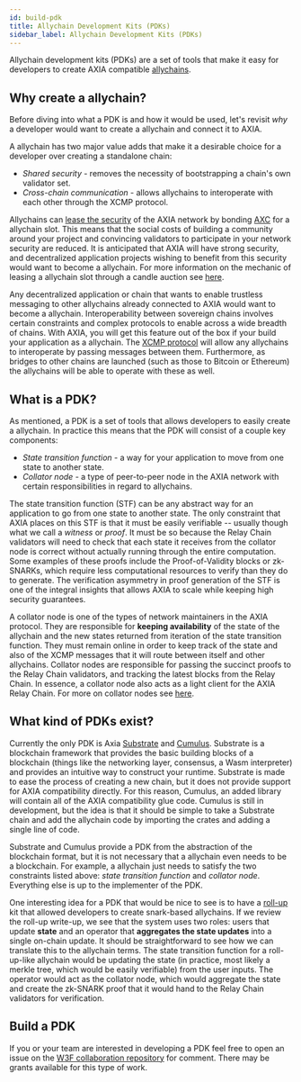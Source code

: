 ```yaml
---
id: build-pdk
title: Allychain Development Kits (PDKs)
sidebar_label: Allychain Development Kits (PDKs)
---
```


Allychain development kits (PDKs) are a set of tools that make it easy for developers to create AXIA compatible [allychains](learn-allychains).

## Why create a allychain?

Before diving into what a PDK is and how it would be used, let's revisit _why_ a developer would want to create a allychain and connect it to AXIA.

A allychain has two major value adds that make it a desirable choice for a developer over creating a standalone chain:

- _Shared security_ - removes the necessity of bootstrapping a chain's own validator set.
- _Cross-chain communication_ - allows allychains to interoperate with each other through the XCMP protocol.

Allychains can [lease the security](learn-security) of the AXIA network by bonding [AXC](learn-AXC) for a allychain slot. This means that the social costs of building a community around your project and convincing validators to participate in your network security are reduced. It is anticipated that AXIA will have strong security, and decentralized application projects wishing to benefit from this security would want to become a allychain. For more information on the mechanic of leasing a allychain slot through a candle auction see [here](learn-auction).

Any decentralized application or chain that wants to enable trustless messaging to other allychains already connected to AXIA would want to become a allychain. Interoperability between sovereign chains involves certain constraints and complex protocols to enable across a wide breadth of chains. With AXIA, you will get this feature out of the box if your build your application as a allychain. The [XCMP protocol](learn-crosschain) will allow any allychains to interoperate by passing messages between them. Furthermore, as bridges to other chains are launched (such as those to Bitcoin or Ethereum) the allychains will be able to operate with these as well.

## What is a PDK?

As mentioned, a PDK is a set of tools that allows developers to easily create a allychain. In practice this means that the PDK will consist of a couple key components:

- _State transition function_ - a way for your application to move from one state to another state.
- _Collator node_ - a type of peer-to-peer node in the AXIA network with certain responsibilities in regard to allychains.

The state transition function (STF) can be any abstract way for an application to go from one state to another state. The only constraint that AXIA places on this STF is that it must be easily verifiable -- usually though what we call a _witness_ or _proof_. It must be so because the Relay Chain validators will need to check that each state it receives from the collator node is correct without actually running through the entire computation. Some examples of these proofs include the Proof-of-Validity blocks or zk-SNARKs, which require less computational resources to verify than they do to generate. The verification asymmetry in proof generation of the STF is one of the integral insights that allows AXIA to scale while keeping high security guarantees.

A collator node is one of the types of network maintainers in the AXIA protocol. They are responsible for **keeping availability** of the state of the allychain and the new states returned from iteration of the state transition function. They must remain online in order to keep track of the state and also of the XCMP messages that it will route between itself and other allychains. Collator nodes are responsible for passing the succinct proofs to the Relay Chain validators, and tracking the latest blocks from the Relay Chain. In essence, a collator node also acts as a light client for the AXIA Relay Chain. For more on collator nodes see [here](learn-collator).

## What kind of PDKs exist?

Currently the only PDK is Axia [Substrate](https://github.com/axia-tech/substrate) and [Cumulus](https://github.com/axia-tech/cumulus). Substrate is a blockchain framework that provides the basic building blocks of a blockchain (things like the networking layer, consensus, a Wasm interpreter) and provides an intuitive way to construct your runtime. Substrate is made to ease the process of creating a new chain, but it does not provide support for AXIA compatibility directly. For this reason, Cumulus, an added library will contain all of the AXIA compatibility glue code. Cumulus is still in development, but the idea is that it should be simple to take a Substrate chain and add the allychain code by importing the crates and adding a single line of code.

Substrate and Cumulus provide a PDK from the abstraction of the blockchain format, but it is not necessary that a allychain even needs to be a blockchain. For example, a allychain just needs to satisfy the two constraints listed above: _state transition function_ and _collator node_. Everything else is up to the implementer of the PDK.

One interesting idea for a PDK that would be nice to see is to have a [roll-up](https://ethresear.ch/t/roll-up-roll-back-snark-side-chain-17000-tps/3675) kit that allowed developers to create snark-based allychains. If we review the roll-up write-up, we see that the system uses two roles: users that update **state** and an operator that **aggregates the state updates** into a single on-chain update. It should be straightforward to see how we can translate this to the allychain terms. The state transition function for a roll-up-like allychain would be updating the state (in practice, most likely a merkle tree, which would be easily verifiable) from the user inputs. The operator would act as the collator node, which would aggregate the state and create the zk-SNARK proof that it would hand to the Relay Chain validators for verification.

## Build a PDK

If you or your team are interested in developing a PDK feel free to open an issue on the [W3F collaboration repository](https://github.com/axia-tech/Web3-collaboration) for comment. There may be grants available for this type of work.
